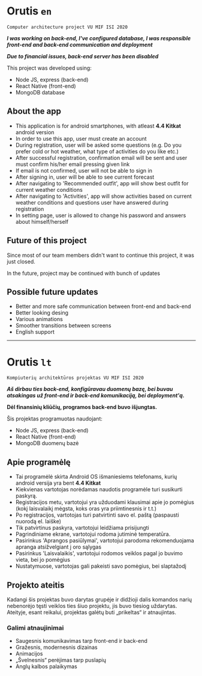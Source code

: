 # Orutis `en`

`Computer architecture project VU MIF ISI 2020`

***I was working on back-end, I've configured database, I was responsible front-end and back-end communication and deployment***

***Due to financial issues, back-end server has been disabled***

This project was developed using:
  - Node JS, express (back-end)
  - React Native (front-end)
  - MongoDB database
  
## About the app
  
  - This application is for android smartphones, with atleast **4.4 Kitkat** android version
  - In order to use this app, user must create an account
  - During registration, user will be asked some questions (e.g. Do you prefer cold or hot weather, what type of activities do you like etc.)
  - After successful registration, confirmation email will be sent and user must confirm his/her email pressing given link
  - If email is not confirmed, user will not be able to sign in
  - After signing in, user will be able to see current forecast
  - After navigating to 'Recommended outfit', app will show best outfit for current weather conditions
  - After navigating to 'Activities', app will show activities based on current weather conditions and questions user have answered during registration
  - In setting page, user is allowed to change his password and answers about himself/herself
  
## Future of this project

Since most of our team members didn't want to continue this project, it was just closed.

In the future, project may be continued with bunch of updates

## Possible future updates

  - Better and more safe communication between front-end and back-end
  - Better looking desing
  - Various animations
  - Smoother transitions between screens
  - English support
  
-------------------------------------------------------------------------------------------------------

# Orutis `lt`

`Kompiuterių architektūros projektas VU MIF ISI 2020`

***Aš dirbau ties back-end, konfigūravau duomenų bazę, bei buvau atsakingas už front-end ir back-end komunikaciją, bei deployment'ą.***

**Dėl finansinių kliūčių, programos back-end buvo išjungtas.**

Šis projektas programuotas naudojant:

* Node JS, express (back-end)
* React Native (front-end)
* MongoDB duomenų bazė

## Apie programėlę

- Tai programėlė skirta Android OS išmaniesiems telefonams, kurių android versija yra bent **4.4 Kitkat**
- Kiekvienas vartotojas norėdamas naudotis programėle turi susikurti paskyrą.
- Registracijos metu, vartotojui yra užduodami klausimai apie jo pomėgius (kokį laisvalaikį mėgsta, koks oras yra priimtinesnis ir t.t.)
- Po registracijos, vartotojas turi patvirtinti savo el. paštą (paspausti nuorodą el. laiške)
- Tik patvirtinus paskyra, vartotojui leidžiama prisijungti
- Pagrindiniame ekrane, vartotojui rodoma jutiminė temperatūra. 
- Pasirinkus 'Aprangos pasiūlymai', vartotojui parodoma rekomenduojama apranga atsižvelgiant į oro sąlygas
- Pasirinkus 'Laisvalaikis', vartotojui rodomos veiklos pagal jo buvimo vieta, bei jo pomėgius
- Nustatymuose, vartotojas gali pakeisti savo pomėgius, bei slaptažodį

## Projekto ateitis

Kadangi šis projektas buvo darytas grupėje ir didžioji dalis komandos narių nebenorėjo tęsti veiklos ties šiuo projektu, jis buvo tiesiog uždarytas.
Ateityje, esant reikalui, projektas galėtų buti „prikeltas“ ir atnaujintas.

### Galimi atnaujinimai

- Saugesnis komunikavimas tarp front-end ir back-end
- Gražesnis, modernesnis dizainas
- Animacijos
- „Švelnesnis“ perėjimas tarp puslapių 
- Anglų kalbos palaikymas
